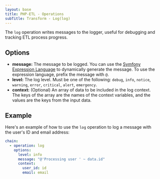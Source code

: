 ```yaml
---
layout: base
title: PHP-ETL - Operations
subTitle: Transform - Log(log)
---
```


The `log` operation writes messages to the logger, useful for debugging and tracking ETL process progress.

## Options

- **message:** The message to be logged. You can use the [Symfony Expression Language](https://symfony.com/doc/current/components/expression_language.html) to dynamically generate the message. To use the expression language, prefix the message with `@`.
- **level:** The log level. Must be one of the following: `debug`, `info`, `notice`, `warning`, `error`, `critical`, `alert`, `emergency`.
- **context:** (Optional) An array of data to be included in the log context. The keys of the array are the names of the context variables, and the values are the keys from the input data.

## Example

Here's an example of how to use the `log` operation to log a message with the user's ID and email address:

```yaml
chain:
  - operation: log
    options:
      level: info
      message: "@'Processing user ' ~ data.id"
      context:
        user_id: id
        email: email
```
